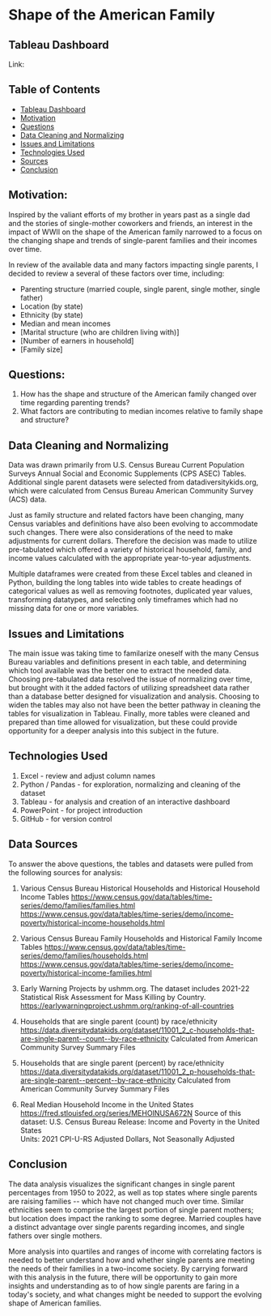 # Shape of the American Family

## Tableau Dashboard
Link:

## Table of Contents
* [Tableau Dashboard](#Tableau-dashboard)
* [Motivation](#motivation)
* [Questions](#questions)
* [Data Cleaning and Normalizing](#normaling-the-data)
* [Issues and Limitations](#issues-and-limitations)
* [Technologies Used](#technologies-used)
* [Sources](#sources)
* [Conclusion](#conclusion)

## Motivation:
Inspired by the valiant efforts of my brother in years past as a single dad and the stories of single-mother coworkers and friends, an interest in the impact of WWII on the shape of the American family narrowed to a focus on the changing shape and trends of single-parent families and their incomes over time.

In review of the available data and many factors impacting single parents, I decided to review a several of these factors over time, including:

- Parenting structure (married couple, single parent, single mother, single father)
- Location (by state)
- Ethnicity (by state)
- Median and mean incomes
- [Marital structure (who are children living with)]
- [Number of earners in household]
- [Family size]

## Questions:
1) How has the shape and structure of the American family changed over time regarding parenting trends?
2) What factors are contributing to median incomes relative to family shape and structure?

## Data Cleaning and Normalizing
Data was drawn primarily from U.S. Census Bureau Current Population Surveys Annual Social and Economic Supplements (CPS ASEC) Tables.  Additional single parent datasets were selected from datadiversitykids.org, which were calculated from Census Bureau American Community Survey (ACS) data.

Just as family structure and related factors have been changing, many Census variables and definitions have also been evolving to accommodate such changes.  There were also considerations of the need to make adjustments for current dollars.  Therefore the decision was made to utilize pre-tabulated which offered a variety of historical household, family, and income values calculated with the appropriate year-to-year adjustments.

Multiple dataframes were created from these Excel tables and cleaned in Python, building the long tables into wide tables to create headings of categorical values as well as removing footnotes, duplicated year values, transforming datatypes, and selecting only timeframes which had no missing data for one or more variables.  

## Issues and Limitations
The main issue was taking time to familarize oneself with the many Census Bureau variables and definitions present in each table, and determining which tool available was the better one to extract the needed data.  Choosing pre-tabulated data resolved the issue of normalizing over time, but brought with it the added factors of utilizing spreadsheet data rather than a database better designed for visualization and analysis.  Choosing to widen the tables may also not have been the better pathway in cleaning the tables for visualization in Tableau.  Finally, more tables were cleaned and prepared than time allowed for visualization, but these could provide opportunity for a deeper analysis into this subject in the future.

## Technologies Used
1) Excel - review and adjust column names
2) Python / Pandas - for exploration, normalizing and cleaning of the dataset
2) Tableau - for analysis and creation of an interactive dashboard
3) PowerPoint - for project introduction
4) GitHub - for version control

## Data Sources
To answer the above questions, the tables and datasets were pulled from the following sources for analysis:

1) Various Census Bureau Historical Households and Historical Household Income Tables
https://www.census.gov/data/tables/time-series/demo/families/families.html
https://www.census.gov/data/tables/time-series/demo/income-poverty/historical-income-households.html

2) Various Census Bureau Family Households and Historical Family Income Tables
https://www.census.gov/data/tables/time-series/demo/families/households.html
https://www.census.gov/data/tables/time-series/demo/income-poverty/historical-income-families.html

2) Early Warning Projects by ushmm.org. The dataset includes 2021-22 Statistical Risk Assessment for Mass Killing by Country.
https://earlywarningproject.ushmm.org/ranking-of-all-countries

3) Households that are single parent (count) by race/ethnicity
https://data.diversitydatakids.org/dataset/11001_2_c-households-that-are-single-parent--count--by-race-ethnicity
Calculated from American Community Survey Summary Files

4) Households that are single parent (percent) by race/ethnicity 
https://data.diversitydatakids.org/dataset/11001_2_p-households-that-are-single-parent--percent--by-race-ethnicity
Calculated from American Community Survey Summary Files

5) Real Median Household Income in the United States
https://fred.stlouisfed.org/series/MEHOINUSA672N
Source of this dataset: U.S. Census Bureau  Release: Income and Poverty in the United States  
Units:  2021 CPI-U-RS Adjusted Dollars, Not Seasonally Adjusted

## Conclusion
The data analysis visualizes the significant changes in single parent percentages from 1950 to 2022, as well as top states where single parents are raising families -- which have not changed much over time.  Similar ethnicities seem to comprise the largest portion of single parent mothers; but location does impact the ranking to some degree.  Married couples have a distinct advantage over single parents regarding incomes, and single fathers over single mothers.

More analysis into quartiles and ranges of income with correlating factors is needed to better understand how and whether single parents are meeting the needs of their families in a two-income society.  By carrying forward with this analysis in the future, there will be opportunity to gain more insights and understanding as to of how single parents are faring in a today's society, and what changes might be needed to support the evolving shape of American families.